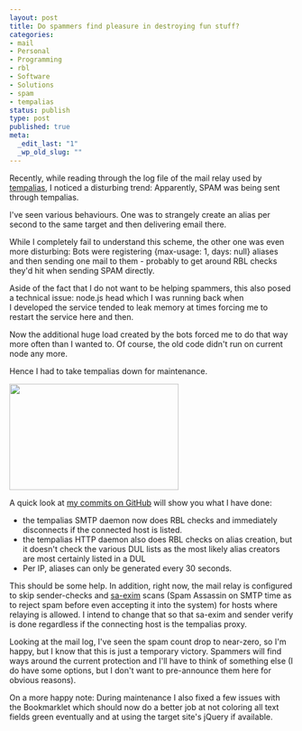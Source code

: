 ```yaml
---
layout: post
title: Do spammers find pleasure in destroying fun stuff?
categories:
- mail
- Personal
- Programming
- rbl
- Software
- Solutions
- spam
- tempalias
status: publish
type: post
published: true
meta:
  _edit_last: "1"
  _wp_old_slug: ""
---
```

Recently, while reading through the log file of the mail relay used by <a href="http://tempalias.com">tempalias</a>, I noticed a disturbing trend: Apparently, SPAM was being sent through tempalias.

I've seen various behaviours. One was to strangely create an alias per second to the same target and then delivering email there.

While I completely fail to understand this scheme, the other one was even more disturbing: Bots were registering {max-usage: 1, days: null} aliases and then sending one mail to them - probably to get around RBL checks they'd hit when sending SPAM directly.

Aside of the fact that I do not want to be helping spammers, this also posed a technical issue: node.js head which I was running back when I developed the service tended to leak memory at times forcing me to restart the service here and then.

Now the additional huge load created by the bots forced me to do that way more often than I wanted to. Of course, the old code didn't run on current node any more.

Hence I had to take tempalias down for maintenance.

<a href="http://www.gnegg.ch/wp-content/uploads/2010/06/tempalias-down.png"><img class="aligncenter size-medium wp-image-747" title="tempalias-down" src="http://www.gnegg.ch/wp-content/uploads/2010/06/tempalias-down-300x188.png" alt="" width="300" height="188" /></a>

A quick look at <a href="http://github.com/pilif/tempalias/commits/master">my commits on GitHub</a> will show you what I have done:
<ul>
	<li>the tempalias SMTP daemon now does RBL checks and immediately disconnects if the connected host is listed.</li>
	<li>the tempalias HTTP daemon also does RBL checks on alias creation, but it doesn't check the various DUL lists as the most likely alias creators are most certainly listed in a DUL</li>
	<li>Per IP, aliases can only be generated every 30 seconds.</li>
</ul>
This should be some help. In addition, right now, the mail relay is configured to skip sender-checks and <a href="http://marc.merlins.org/linux/exim/sa.html">sa-exim</a> scans (Spam Assassin on SMTP time as to reject spam before even accepting it into the system) for hosts where relaying is allowed. I intend to change that so that sa-exim and sender verify is done regardless if the connecting host is the tempalias proxy.

Looking at the mail log, I've seen the spam count drop to near-zero, so I'm happy, but I know that this is just a temporary victory. Spammers will find ways around the current protection and I'll have to think of something else (I do have some options, but I don't want to pre-announce them here for obvious reasons).

On a more happy note: During maintenance I also fixed a few issues with the Bookmarklet which should now do a better job at not coloring all text fields green eventually and at using the target site's jQuery if available.
